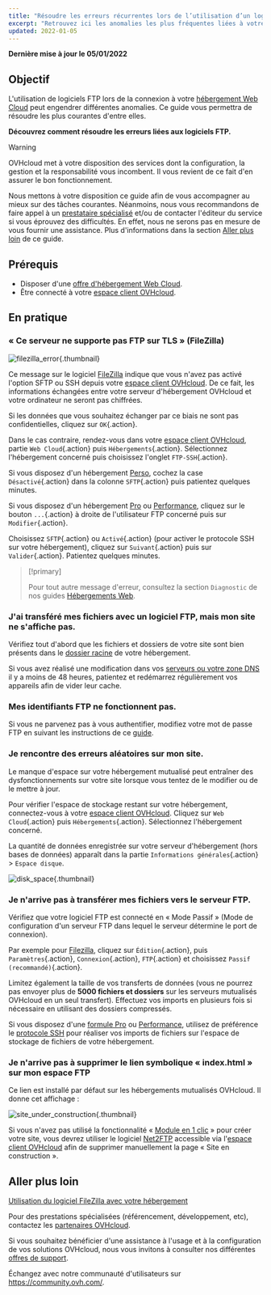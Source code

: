 ```yaml
---
title: "Résoudre les erreurs récurrentes lors de l’utilisation d’un logiciel FTP"
excerpt: "Retrouvez ici les anomalies les plus fréquentes liées à votre logiciel FTP"
updated: 2022-01-05
---
```


**Dernière mise à jour le 05/01/2022**

## Objectif

L'utilisation de logiciels FTP lors de la connexion à votre [hébergement Web Cloud](https://www.ovhcloud.com/fr-ca/web-hosting/) peut engendrer différentes anomalies. Ce guide vous permettra de résoudre les plus courantes d'entre elles.

**Découvrez comment résoudre les erreurs liées aux logiciels FTP.**

> [!warning]
>
> OVHcloud met à votre disposition des services dont la configuration, la gestion et la responsabilité vous incombent. Il vous revient de ce fait d'en assurer le bon fonctionnement.
>
> Nous mettons à votre disposition ce guide afin de vous accompagner au mieux sur des tâches courantes. Néanmoins, nous vous recommandons de faire appel à un [prestataire spécialisé](https://partner.ovhcloud.com/fr-ca/) et/ou de contacter l'éditeur du service si vous éprouvez des difficultés. En effet, nous ne serons pas en mesure de vous fournir une assistance. Plus d'informations dans la section [Aller plus loin](#aller-plus-loin) de ce guide.
>

## Prérequis

- Disposer d'une [offre d'hébergement Web Cloud](https://www.ovhcloud.com/fr-ca/web-hosting/).
- Être connecté à votre [espace client OVHcloud](https://ca.ovh.com/auth/?action=gotomanager&from=https://www.ovh.com/ca/fr/&ovhSubsidiary=qc).

## En pratique

### « Ce serveur ne supporte pas FTP sur TLS » (FileZilla)

![filezilla_error](images/filezilla_error.png){.thumbnail}

Ce message sur le logiciel [FileZilla](/pages/web/hosting/ftp_filezilla_user_guide) indique que vous n'avez pas activé l'option SFTP ou SSH depuis votre [espace client OVHcloud](https://ca.ovh.com/auth/?action=gotomanager&from=https://www.ovh.com/ca/fr/&ovhSubsidiary=qc). De ce fait, les informations échangées entre votre serveur d'hébergement OVHcloud et votre ordinateur ne seront pas chiffrées.

Si les données que vous souhaitez échanger par ce biais ne sont pas confidentielles, cliquez sur `OK`{.action}.

Dans le cas contraire, rendez-vous dans votre [espace client OVHcloud](https://ca.ovh.com/auth/?action=gotomanager&from=https://www.ovh.com/ca/fr/&ovhSubsidiary=qc), partie `Web Cloud`{.action} puis `Hébergements`{.action}. Sélectionnez l'hébergement concerné puis choisissez l'onglet `FTP-SSH`{.action}.

Si vous disposez d'un hébergement [Perso](https://www.ovhcloud.com/fr-ca/web-hosting/personal-offer/), cochez la case `Désactivé`{.action} dans la colonne `SFTP`{.action} puis patientez quelques minutes.

Si vous disposez d'un hébergement [Pro](https://www.ovhcloud.com/fr-ca/web-hosting/professional-offer/) ou [Performance](https://www.ovhcloud.com/fr-ca/web-hosting/performance-offer/), cliquez sur le bouton `...`{.action} à droite de l'utilisateur FTP concerné puis sur `Modifier`{.action}.

Choisissez `SFTP`{.action} ou `Activé`{.action} (pour activer le protocole SSH sur votre hébergement), cliquez sur `Suivant`{.action} puis sur `Valider`{.action}. Patientez quelques minutes.

> [!primary]
>
> Pour tout autre message d'erreur, consultez la section `Diagnostic` de nos guides [Hébergements Web](/ca/fr/hosting/).
>

### J'ai transféré mes fichiers avec un logiciel FTP, mais mon site ne s'affiche pas.

Vérifiez tout d'abord que les fichiers et dossiers de votre site sont bien présents dans le [dossier racine](/pages/web/hosting/hosting_how_to_get_my_website_online#3-telecharger-les-fichiers-sur-lespace-de-stockage) de votre hébergement.

Si vous avez réalisé une modification dans vos [serveurs ou votre zone DNS](/pages/web/domains/dns_zone_edit#comprendre-la-notion-de-dns) il y a moins de 48 heures, patientez et redémarrez régulièrement vos appareils afin de vider leur cache.

### Mes identifiants FTP ne fonctionnent pas.

Si vous ne parvenez pas à vous authentifier, modifiez votre mot de passe FTP en suivant les instructions de ce [guide](/pages/web/hosting/ftp_change_password).

### Je rencontre des erreurs aléatoires sur mon site.

Le manque d'espace sur votre hébergement mutualisé peut entraîner des dysfonctionnements sur votre site lorsque vous tentez de le modifier ou de le mettre à jour.

Pour vérifier l'espace de stockage restant sur votre hébergement, connectez-vous à votre [espace client OVHcloud](https://ca.ovh.com/auth/?action=gotomanager&from=https://www.ovh.com/ca/fr/&ovhSubsidiary=qc). Cliquez sur `Web Cloud`{.action} puis `Hébergements`{.action}. Sélectionnez l'hébergement concerné.

La quantité de données enregistrée sur votre serveur d'hébergement (hors bases de données) apparaît dans la partie `Informations générales`{.action} > `Espace disque`.

![disk_space](images/disk_space.png){.thumbnail}

### Je n'arrive pas à transférer mes fichiers vers le serveur FTP.

Vérifiez que votre logiciel FTP est connecté en « Mode Passif » (Mode de configuration d'un serveur FTP dans lequel le serveur détermine le port de connexion).

Par exemple pour [Filezilla](/pages/web/hosting/ftp_filezilla_user_guide), cliquez sur `Édition`{.action}, puis `Paramètres`{.action}, `Connexion`{.action}, `FTP`{.action} et choisissez `Passif (recommandé)`{.action}.

Limitez également la taille de vos transferts de données (vous ne pourrez pas envoyer plus de **5000 fichiers et dossiers** sur les serveurs mutualisés OVHcloud en un seul transfert). Effectuez vos imports en plusieurs fois si nécessaire en utilisant des dossiers compressés.

Si vous disposez d'une [formule Pro](https://www.ovhcloud.com/fr-ca/web-hosting/professional-offer/) ou [Performance](https://www.ovhcloud.com/fr-ca/web-hosting/performance-offer/), utilisez de préférence le [protocole SSH](/pages/web/hosting/ssh_on_webhosting) pour réaliser vos imports de fichiers sur l'espace de stockage de fichiers de votre hébergement.

### Je n'arrive pas à supprimer le lien symbolique « index.html » sur mon espace FTP

Ce lien est installé par défaut sur les hébergements mutualisés OVHcloud. Il donne cet affichage :

![site_under_construction](images/site_under_construction.png){.thumbnail}

Si vous n'avez pas utilisé la fonctionnalité « [Module en 1 clic](/pages/web/hosting/cms_install_1_click_modules) » pour créer votre site, vous devrez utiliser le logiciel [Net2FTP](/pages/web/hosting/ftp_connection#1-connexion-via-le-ftp-explorer) accessible via l'[espace client OVHcloud](https://ca.ovh.com/auth/?action=gotomanager&from=https://www.ovh.com/ca/fr/&ovhSubsidiary=qc) afin de supprimer manuellement la page « Site en construction ».

## Aller plus loin <a name="aller-plus-loin"></a>

[Utilisation du logiciel FileZilla avec votre hébergement](/pages/web/hosting/ftp_filezilla_user_guide)

Pour des prestations spécialisées (référencement, développement, etc), contactez les [partenaires OVHcloud](https://partner.ovhcloud.com/fr-ca/).

Si vous souhaitez bénéficier d'une assistance à l'usage et à la configuration de vos solutions OVHcloud, nous vous invitons à consulter nos différentes [offres de support](https://www.ovhcloud.com/fr-ca/support-levels/).

Échangez avec notre communauté d'utilisateurs sur <https://community.ovh.com/>.
